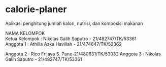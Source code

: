 # calorie-planer
Aplikasi penghitung jumlah kalori, nutrisi, dan komposisi makanan 

NAMA KELOMPOK  
Ketua Kelompok : Nikolas Galih Saputro - 21/482747/TK/53361  
Anggota 1 : Athilla Azka Havillah - 21/474647/TK/52362

Anggota 2 : Rico Frijaya S. Pane-21/480631/TK/53032
Anggota 3 : Nikolas Galih Saputro - 21/482747/TK/53361  
